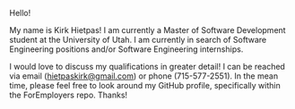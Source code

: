 
Hello!

My name is Kirk Hietpas! 
I am currently a Master of Software Development student at the University of Utah. I am currently in search of Software Engineering positions and/or Software Engineering internships.


I would love to discuss my qualifications in greater detail! I can be reached via email (hietpaskirk@gmail.com) or phone (715-577-2551). 
In the mean time, please feel free to look around my GitHub profile, specifically within the ForEmployers repo. Thanks!

